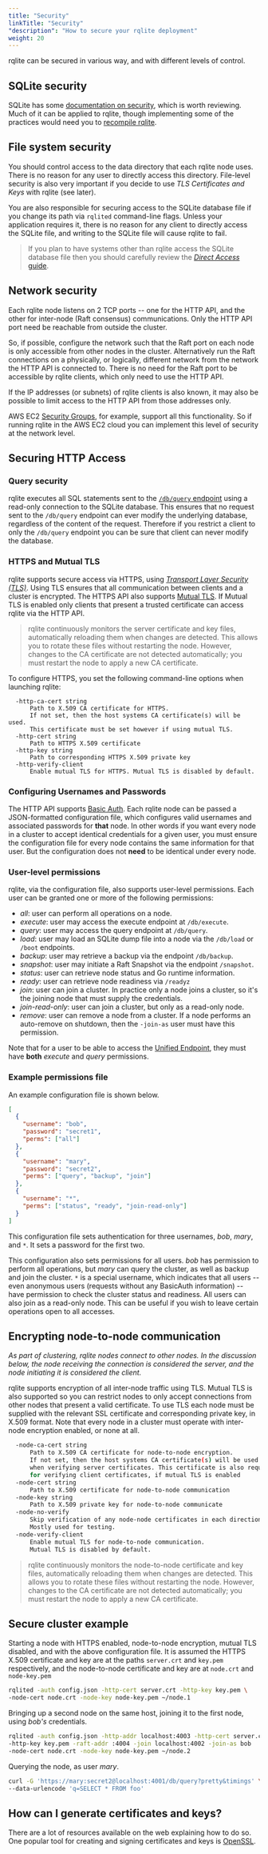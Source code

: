 ```yaml
---
title: "Security"
linkTitle: "Security"
"description": "How to secure your rqlite deployment"
weight: 20
---
```

rqlite can be secured in various way, and with different levels of control.

## SQLite security
SQLite has some [documentation on security](https://www.sqlite.org/security.html), which is worth reviewing. Much of it can be applied to rqlite, though implementing some of the practices would need you to [recompile rqlite](/docs/install-rqlite/building-from-source/).

## File system security
You should control access to the data directory that each rqlite node uses. There is no reason for any user to directly access this directory. File-level security is also very important if you decide to use _TLS Certificates and Keys_ with rqlite (see later).

You are also responsible for securing access to the SQLite database file if you change its path via `rqlited` command-line flags. Unless your application requires it, there is no reason for any client to directly access the SQLite file, and writing to the SQLite file will cause rqlite to fail.
> If you plan to have systems other than rqlite access the SQLite database file then you should carefully review the [_Direct Access_ guide](/docs/guides/direct-access/).

## Network security
Each rqlite node listens on 2 TCP ports -- one for the HTTP API, and the other for inter-node (Raft consensus) communications. Only the HTTP API port need be reachable from outside the cluster.

So, if possible, configure the network such that the Raft port on each node is only accessible from other nodes in the cluster. Alternatively run the Raft connections on a physically, or logically, different network from the network the HTTP API is connected to. There is no need for the Raft port to be accessible by rqlite clients, which only need to use the HTTP API.

If the IP addresses (or subnets) of rqlite clients is also known, it may also be possible to limit access to the HTTP API from those addresses only.

AWS EC2 [Security Groups](https://docs.aws.amazon.com/AWSEC2/latest/UserGuide/using-network-security.html), for example, support all this functionality. So if running rqlite in the AWS EC2 cloud you can implement this level of security at the network level.

## Securing HTTP Access
### Query security
rqlite executes all SQL statements sent to the [`/db/query` endpoint](/docs/api/api/) using a read-only connection to the SQLite database. This ensures that no request sent to the `/db/query` endpoint can ever modify the underlying database, regardless of the content of the request. Therefore if you restrict a client to only the `/db/query` endpoint you can be sure that client can never modify the database.

### HTTPS and Mutual TLS
rqlite supports secure access via HTTPS, using [_Transport Layer Security (TLS)_](https://www.cloudflare.com/learning/ssl/what-is-an-ssl-certificate/). Using TLS ensures that all communication between clients and a cluster is encrypted. The HTTPS API also supports [Mutual TLS](https://www.cloudflare.com/learning/access-management/what-is-mutual-tls/). If Mutual TLS is enabled only clients that present a trusted certificate can access rqlite via the HTTP API.

>rqlite continuously monitors the server certificate and key files, automatically reloading them when changes are detected. This allows you to rotate these files without restarting the node. However, changes to the CA certificate are not detected automatically; you must restart the node to apply a new CA certificate.

To configure HTTPS, you set the following command-line options when launching rqlite:
```
  -http-ca-cert string
      Path to X.509 CA certificate for HTTPS.
      If not set, then the host systems CA certificate(s) will be used.
      This certificate must be set however if using mutual TLS.
  -http-cert string
      Path to HTTPS X.509 certificate
  -http-key string
      Path to corresponding HTTPS X.509 private key
  -http-verify-client
      Enable mutual TLS for HTTPS. Mutual TLS is disabled by default.
```

### Configuring Usernames and Passwords
The HTTP API supports [Basic Auth](https://tools.ietf.org/html/rfc2617). Each rqlite node can be passed a JSON-formatted configuration file, which configures valid usernames and associated passwords for **that** node. In other words if you want every node in a cluster to accept identical credentials for a given user, you must ensure the configuration file for every node contains the same information for that user. But the configuration does not **need** to be identical under every node.

### User-level permissions
rqlite, via the configuration file, also supports user-level permissions. Each user can be granted one or more of the following permissions:
- _all_: user can perform all operations on a node.
- _execute_: user may access the execute endpoint at `/db/execute`.
- _query_: user may access the query endpoint at `/db/query`.
- _load_: user may load an SQLite dump file into a node via the `/db/load` or `/boot` endpoints.
- _backup_: user may retrieve a backup via the endpoint `/db/backup`.
- _snapshot_: user may initiate a Raft Snapshot via the endpoint `/snapshot`.
- _status_: user can retrieve node status and Go runtime information.
- _ready_: user can retrieve node readiness via `/readyz`
- _join_: user can join a cluster. In practice only a node joins a cluster, so it's the joining node that must supply the credentials.
- _join-read-only_: user can join a cluster, but only as a read-only node.
- _remove_: user can remove a node from a cluster. If a node performs an auto-remove on shutdown, then the `-join-as` user must have this permission.

Note that for a user to be able to access the [Unified Endpoint](/docs/api/api/#unified-endpoint), they must have **both** _execute_ and _query_ permissions.

### Example permissions file
An example configuration file is shown below.
```json
[
  {
    "username": "bob",
    "password": "secret1",
    "perms": ["all"]
  },
  {
    "username": "mary",
    "password": "secret2",
    "perms": ["query", "backup", "join"]
  },
  {
    "username": "*",
    "perms": ["status", "ready", "join-read-only"]
  }
]
```
This configuration file sets authentication for three usernames, _bob_, _mary_, and `*`. It sets a password for the first two.

This configuration also sets permissions for all users. _bob_ has permission to perform all operations, but _mary_ can query the cluster, as well as backup and join the cluster. `*` is a special username, which indicates that all users -- even anonymous users (requests without any BasicAuth information) -- have permission to check the cluster status and readiness. All users can also join as a read-only node. This can be useful if you wish to leave certain operations open to all accesses.

## Encrypting node-to-node communication
_As part of clustering, rqlite nodes connect to other nodes. In the discussion below, the node receiving the connection is considered the server, and the node initiating it is considered the client._

rqlite supports encryption of all inter-node traffic using TLS. Mutual TLS is also supported so you can restrict nodes to only accept connections from other nodes that present a valid certificate. To use TLS each node must be supplied with the relevant SSL certificate and corresponding private key, in X.509 format. Note that every node in a cluster must operate with inter-node encryption enabled, or none at all.
```bash
  -node-ca-cert string
      Path to X.509 CA certificate for node-to-node encryption.
      If not set, then the host systems CA certificate(s) will be used
      when verifying server certificates. This certificate is also required
      for verifying client certificates, if mutual TLS is enabled
  -node-cert string
      Path to X.509 certificate for node-to-node communication
  -node-key string
      Path to X.509 private key for node-to-node communicate
  -node-no-verify
      Skip verification of any node-node certificates in each direction.
      Mostly used for testing.
  -node-verify-client
      Enable mutual TLS for node-to-node communication.
      Mutual TLS is disabled by default.
```
>rqlite continuously monitors the node-to-node certificate and key files, automatically reloading them when changes are detected. This allows you to rotate these files without restarting the node. However, changes to the CA certificate are not detected automatically; you must restart the node to apply a new CA certificate.

## Secure cluster example
Starting a node with HTTPS enabled, node-to-node encryption, mutual TLS disabled, and with the above configuration file. It is assumed the HTTPS X.509 certificate and key are at the paths `server.crt` and `key.pem` respectively, and the node-to-node certificate and key are at `node.crt` and `node-key.pem`
```bash
rqlited -auth config.json -http-cert server.crt -http-key key.pem \
-node-cert node.crt -node-key node-key.pem ~/node.1
```
Bringing up a second node on the same host, joining it to the first node, using _bob's_ credentials.
```bash
rqlited -auth config.json -http-addr localhost:4003 -http-cert server.crt \
-http-key key.pem -raft-addr :4004 -join localhost:4002 -join-as bob
-node-cert node.crt -node-key node-key.pem ~/node.2
```
Querying the node, as user _mary_.
```bash
curl -G 'https://mary:secret2@localhost:4001/db/query?pretty&timings' \
--data-urlencode 'q=SELECT * FROM foo'
```

## How can I generate certificates and keys?
There are a lot of resources available on the web explaining how to do so. One popular tool for creating and signing certificates and keys is [OpenSSL](https://www.openssl.org/).
